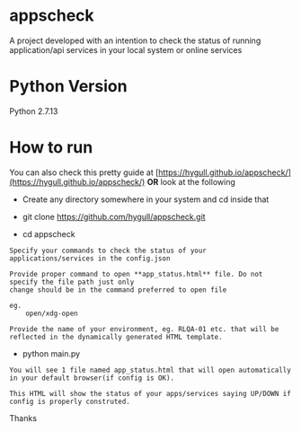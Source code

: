# appscheck

A project developed with an intention to check the status of running application/api services in your local system or online services

# Python Version

Python 2.7.13

# How to run

You can also check this pretty guide at [https://hygull.github.io/appscheck/](https://hygull.github.io/appscheck/) **OR**
look at the following 

* Create any directory somewhere in your system and cd inside that

* git clone https://github.com/hygull/appscheck.git

* cd appscheck

```
Specify your commands to check the status of your applications/services in the config.json

Provide proper command to open **app_status.html** file. Do not specify the file path just only 
change should be in the command preferred to open file 

eg. 
	open/xdg-open

Provide the name of your environment, eg. RLQA-01 etc. that will be reflected in the dynamically generated HTML template.
```

* python main.py


```
You will see 1 file named app_status.html that will open automatically in your default browser(if config is OK).

This HTML will show the status of your apps/services saying UP/DOWN if config is properly construted.
```

Thanks